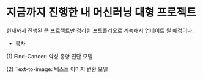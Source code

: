 # 지금까지 진행한 내 머신러닝 대형 프로젝트

현재까지 진행된 큰 프로젝트만 정리한 포토폴리오로 계속해서 업데이트 될 예정이다.

* 목차
  
(1) Find-Cancer: 악성 종양 진단 모델

(2) Text-to-image: 텍스트 이미지 변환 모델
